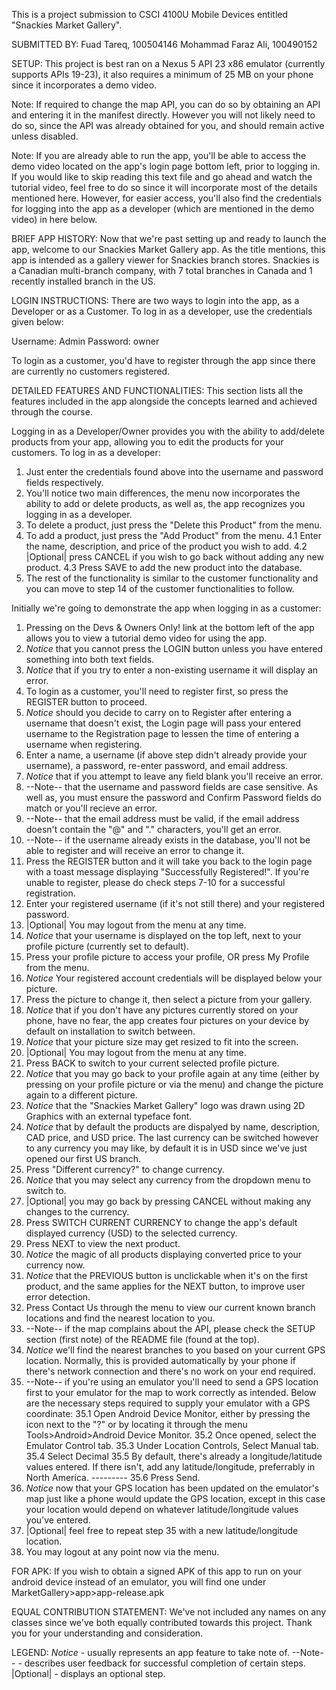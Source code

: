 This is a project submission to CSCI 4100U Mobile Devices entitled "Snackies Market Gallery".

SUBMITTED BY:
Fuad Tareq, 100504146
Mohammad Faraz Ali, 100490152



SETUP:
This project is best ran on a Nexus 5 API 23 x86 emulator (currently supports APIs 19-23), it also requires a minimum of 25 MB on your phone since it incorporates a demo video.

Note: If required to change the map API, you can do so by obtaining an API and entering it in the manifest directly. However you will not likely need to do so, since the API was already obtained for you, and should remain active unless disabled.

Note: If you are already able to run the app, you'll be able to access the demo video located on the app's login page bottom left, prior to logging in. If you would like to skip reading this text file and go ahead and watch the tutorial video, feel free to do so since it will incorporate most of the details mentioned here. However, for easier access, you'll also find the credentials for logging into the app as a developer (which are mentioned in the demo video) in here below.



BRIEF APP HISTORY:
Now that we're past setting up and ready to launch the app, welcome to our Snackies Market Gallery app. As the title mentions, this app is intended as a gallery viewer for Snackies branch stores. Snackies is a Canadian multi-branch company, with 7 total branches in Canada and 1 recently installed branch in the US.



LOGIN INSTRUCTIONS:
There are two ways to login into the app, as a Developer or as a Customer. To log in as a developer, use the credentials given below:

Username: Admin
Password: owner

To login as a customer, you'd have to register through the app since there are currently no customers registered.



DETAILED FEATURES AND FUNCTIONALITIES:
This section lists all the features included in the app alongside the concepts learned and achieved through the course.

Logging in as a Developer/Owner provides you with the ability to add/delete products from your app, allowing you to edit the products for your customers. To log in as a developer:

1. Just enter the credentials found above into the username and password fields respectively.
2. You'll notice two main differences, the menu now incorporates the ability to add or delete products, as well as, the app recognizes you logging in as a developer.
3. To delete a product, just press the "Delete this Product" from the menu.
4. To add a product, just press the "Add Product" from the menu.
4.1 Enter the name, description, and price of the product you wish to add.
4.2 |Optional| press CANCEL if you wish to go back without adding any new product.
4.3 Press SAVE to add the new product into the database.
5. The rest of the functionality is similar to the customer functionality and you can move to step 14 of the customer functionalities to follow.

Initially we're going to demonstrate the app when logging in as a customer:

1. Pressing on the Devs & Owners Only! link at the bottom left of the app allows you to view a tutorial demo video for using the app.
2. *Notice* that you cannot press the LOGIN button unless you have entered something into both text fields.
3. *Notice* that if you try to enter a non-existing username it will display an error.
4. To login as a customer, you'll need to register first, so press the REGISTER button to proceed.
5. *Notice* should you decide to carry on to Register after entering a username that doesn't exist, the Login page will pass your entered username to the Registration page to lessen the time of entering a username when registering.
6. Enter a name, a username (if above step didn't already provide your username), a password, re-enter password, and email address.
7. *Notice* that if you attempt to leave any field blank you'll receive an error.
8. --Note-- that the username and password fields are case sensitive. As well as, you must ensure the password and Confirm Password fields do match or you'll recieve an error.
9. --Note-- that the email address must be valid, if the email address doesn't contain the "@" and "." characters, you'll get an error.
10. --Note-- if the username already exists in the database, you'll not be able to register and will receive an error to change it.
11. Press the REGISTER button and it will take you back to the login page with a toast message displaying "Successfully Registered!". If you're unable to register, please do check steps 7-10 for a successful registration.
12. Enter your registered username (if it's not still there) and your registered password.
13. |Optional| You may logout from the menu at any time.
14. *Notice* that your username is displayed on the top left, next to your profile picture (currently set to default).
15. Press your profile picture to access your profile, OR press My Profile from the menu.
16. *Notice* Your registered account credentials will be displayed below your picture.
17. Press the picture to change it, then select a picture from your gallery.
18. *Notice* that if you don't have any pictures currently stored on your phone, have no fear, the app creates four pictures on your device by default on installation to switch between.
19. *Notice* that your picture size may get resized to fit into the screen.
20. |Optional| You may logout from the menu at any time.
21. Press BACK to switch to your current selected profile picture.
22. *Notice* that you may go back to your profile again at any time (either by pressing on your profile picture or via the menu) and change the picture again to a different picture.
23. *Notice* that the "Snackies Market Gallery" logo was drawn using 2D Graphics with an external typeface font.
24. *Notice* that by default the products are dispalyed by name, description, CAD price, and USD price. The last currency can be switched however to any currency you may like, by default it is in USD since we've just opened our first US branch.
25. Press "Different currency?" to change currency.
26. *Notice* that you may select any currency from the dropdown menu to switch to.
27. |Optional| you may go back by pressing CANCEL without making any changes to the currency.
28. Press SWITCH CURRENT CURRENCY to change the app's default displayed currency (USD) to the selected currency.
29. Press NEXT to view the next product.
30. *Notice* the magic of all products displaying converted price to your currency now.
31. *Notice* that the PREVIOUS button is unclickable when it's on the first product, and the same applies for the NEXT button, to improve user error detection.
32. Press Contact Us through the menu to view our current known branch locations and find the nearest location to you.
33. --Note-- if the map complains about the API, please check the SETUP section (first note) of the README file (found at the top).
34. *Notice* we'll find the nearest branches to you based on your current GPS location. Normally, this is provided automatically by your phone if there's network connection and there's no work on your end required.
35. --Note-- if you're using an emulator you'll need to send a GPS location first to your emulator for the map to work correctly as intended. Below are the necessary steps required to supply your emulator with a GPS coordinate:
35.1 Open Android Device Monitor, either by pressing the icon next to the "?" or by locating it through the menu Tools>Android>Android Device Monitor.
35.2 Once opened, select the Emulator Control tab.
35.3 Under Location Controls, Select Manual tab.
35.4 Select Decimal
35.5 By default, there's already a longitude/latitude values entered. If there isn't, add any latitude/longitude, preferrably in North America.
--------- 35.6 Press Send.
36. *Notice* now that your GPS location has been updated on the emulator's map just like a phone would update the GPS location, except in this case your location would depend on whatever latitude/longitude values you've entered.
37. |Optional| feel free to repeat step 35 with a new latitude/longitude location.
38. You may logout at any point now via the menu.

FOR APK:
If you wish to obtain a signed APK of this app to run on your android device instead of an emulator, you will find one under MarketGallery>app>app-release.apk


EQUAL CONTRIBUTION STATEMENT:
We've not included any names on any classes since we've both equally contributed towards this project. Thank you for your understanding and consideration.





LEGEND:
*Notice* - usually represents an app feature to take note of.
--Note-- - describes user feedback for successful completion of certain steps.
|Optional| - displays an optional step.
